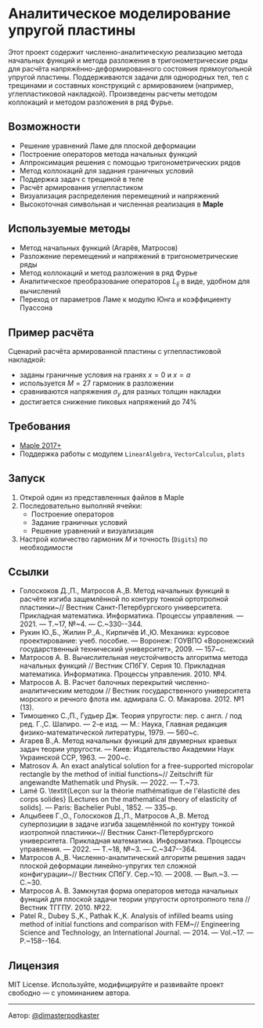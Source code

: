 # Аналитическое моделирование упругой пластины

Этот проект содержит численно-аналитическую реализацию метода начальных функций и метода разложения в тригонометрические ряды для расчёта напряжённо-деформированного состояния прямоугольной упругой пластины. Поддерживаются задачи для однородных тел, тел с трещинами и составных конструкций с армированием (например, углепластиковой накладкой). Произведены расчеты методом коллокаций и методом разложения в ряд Фурье.

## Возможности

- Решение уравнений Ламе для плоской деформации
- Построение операторов метода начальных функций
- Аппроксимация решения с помощью тригонометрических рядов
- Метод коллокаций для задания граничных условий
- Поддержка задач с трещиной в теле
- Расчёт армирования углепластиком
- Визуализация распределения перемещений и напряжений
- Высокоточная символьная и численная реализация в **Maple**

## Используемые методы

- Метод начальных функций (Агарёв, Матросов)
- Разложение перемещений и напряжений в тригонометрические ряды
- Метод коллокаций и метод разложения в ряд Фурье
- Аналитическое преобразование операторов $L_{ij}$ в виде, удобном для вычислений
- Переход от параметров Ламе к модулю Юнга и коэффициенту Пуассона

## Пример расчёта

Сценарий расчёта армированной пластины с углепластиковой накладкой:

- заданы граничные условия на гранях $x = 0$ и $x = a$
- используется $M = 27$ гармоник в разложении
- сравниваются напряжения $\sigma_y$ для разных толщин накладки
- достигается снижение пиковых напряжений до 74%

## Требования

- [Maple 2017+](https://www.maplesoft.com/products/maple/)
- Поддержка работы с модулем `LinearAlgebra`, `VectorCalculus`, `plots`

## Запуск

1. Открой один из представленных файлов в Maple
2. Последовательно выполняй ячейки:
   - Построение операторов
   - Задание граничных условий
   - Решение уравнений и визуализация
3. Настрой количество гармоник $M$ и точность (`Digits`) по необходимости

## Ссылки

- Голоскоков Д.\,П., Матросов А.\,В. Метод начальных функций в расчёте изгиба защемлённой по контуру тонкой ортотропной пластинки~// Вестник Санкт-Петербургского университета. Прикладная математика. Информатика. Процессы управления. — 2021. — Т.~17, №~4. — С.~330--344. 
- Рукин Ю.\,Б., Жилин Р.\,А., Кирпичёв И.\,Ю. Механика: курсовое проектирование: учеб. пособие. — Воронеж: ГОУВПО «Воронежский государственный технический университет», 2009. — 157~с.
- Матросов А. В. Вычислительная неустойчивость алгоритма метода начальных функций // Вестник СПбГУ. Серия 10. Прикладная математика. Информатика. Процессы управления. 2010. №4.
- Матросов А. В. Расчет балочных перекрытий численно-аналитическим методом // Вестник государственного университета морского и речного флота им. адмирала С. О. Макарова. 2012. №1 (13).
- Тимошенко С.\,П., Гудьер Дж. Теория упругости: пер. с англ. / под ред. Г.\,С. Шапиро. — 2-е изд. — М.: Наука, Главная редакция физико-математической литературы, 1979. — 560~с.
- Агарев В.\,А. Метод начальных функций для двумерных краевых задач теории упругости. — Киев: Издательство Академии Наук Украинской ССР, 1963. — 200~с.
- Matrosov A. An exact analytical solution for a free-supported micropolar rectangle by the method of initial functions~// Zeitschrift für angewandte Mathematik und Physik. — 2022. — Т.~73.
- Lamé G. \textit{Leçon sur la théorie mathématique de l'élasticité des corps solides} [Lectures on the mathematical theory of elasticity of solids]. — Paris: Bachelier Publ., 1852. — 335~p.
- Алцыбеев Г.\,О., Голоскоков Д.\,П., Матросов А.\,В. Метод суперпозиции в задаче изгиба защемлённой по контуру тонкой изотропной пластинки~// Вестник Санкт-Петербургского университета. Прикладная математика. Информатика. Процессы управления. — 2022. — Т.~18, №~3. — С.~347--364.
- Матросов А.\,В. Численно-аналитический алгоритм решения задач плоской деформации линейно-упругих тел сложной конфигурации~// Вестник СПбГУ. Сер.~10. — 2008. — Вып.~3. — С.~30.
- Матросов А. В. Замкнутая форма операторов метода начальных функций для плоской задачи теории упругости ортотропного тела // Вестник ТГГПУ. 2010. №22.
- Patel R., Dubey S.\,K., Pathak K.\,K. Analysis of infilled beams using method of initial functions and comparison with FEM~// Engineering Science and Technology, an International Journal. — 2014. — Vol.~17. — P.~158--164.

## Лицензия

MIT License. Используйте, модифицируйте и развивайте проект свободно — с упоминанием автора.

---

Автор: [@dimasterpodkaster](https://github.com/dimasterpodkaster)
